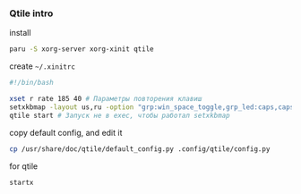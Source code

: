 
### Qtile intro
install
```sh
paru -S xorg-server xorg-xinit qtile
```
create `~/.xinitrc`
```sh
#!/bin/bash

xset r rate 185 40 # Параметры повторения клавиш
setxkbmap -layout us,ru -option "grp:win_space_toggle,grp_led:caps,caps:super" # Раскладка клавиатуры
qtile start # Запуск не в exec, чтобы работал setxkbmap 
```
copy default config, and edit it
```sh
cp /usr/share/doc/qtile/default_config.py .config/qtile/config.py
```

for qtile
```sh
startx
```

